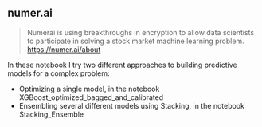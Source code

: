 ## numer.ai
> Numerai is using breakthroughs in encryption to allow data scientists to participate in solving a stock market machine learning problem.
https://numer.ai/about

In these notebook I try two different approaches to building predictive models for a complex problem:
- Optimizing a single model, in the notebook XGBoost_optimized_bagged_and_calibrated
- Ensembling several different models using Stacking, in the notebook Stacking_Ensemble
